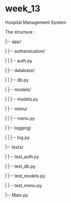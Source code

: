 # week_13
Hospital Management System



The structure :

|-- app/

|   |-- authentication/

|   |   |-- auth.py

|   |-- database/

|   |   |-- db.py

|   |-- models/

|   |   |-- models.py

|   |-- menu/

|   |   |-- menu.py

|   |-- logging/

|   |   |-- log.py

|-- tests/

|   |-- test_auth.py

|   |-- test_db.py

|   |-- test_models.py

|   |-- test_menu.py

|-- Main.py
